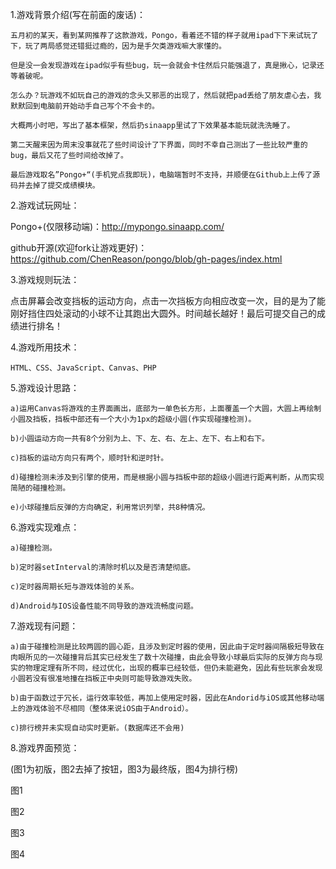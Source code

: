 1.游戏背景介绍(写在前面的废话)：

    五月初的某天，看到某网推荐了这款游戏，Pongo，看着还不错的样子就用ipad下下来试玩了下，玩了两局感觉还错挺过瘾的，因为是手欠类游戏嘛大家懂的。

    但是没一会发现游戏在ipad似乎有些bug，玩一会就会卡住然后只能强退了，真是揪心，记录还等着破呢。

    怎么办？玩游戏不如玩自己的游戏的念头又邪恶的出现了，然后就把pad丢给了朋友虐心去，我默默回到电脑前开始动手自己写个不会卡的。

    大概两小时吧，写出了基本框架，然后扔sinaapp里试了下效果基本能玩就洗洗睡了。

    第二天醒来因为周末没事就花了些时间设计了下界面，同时不幸自己测出了一些比较严重的bug，最后又花了些时间给改掉了。

    最后游戏取名”Pongo+“(手机党点我即玩)，电脑端暂时不支持，并顺便在Github上上传了源码并去掉了提交成绩模块。

2.游戏试玩网址：

Pongo+(仅限移动端)：http://mypongo.sinaapp.com/

github开源(欢迎fork让游戏更好)：https://github.com/ChenReason/pongo/blob/gh-pages/index.html

3.游戏规则玩法：

点击屏幕会改变挡板的运动方向，点击一次挡板方向相应改变一次，目的是为了能刚好挡住四处滚动的小球不让其跑出大圆外。时间越长越好！最后可提交自己的成绩进行排名！

4.游戏所用技术：

    HTML、CSS、JavaScript、Canvas、PHP

5.游戏设计思路：

    a)运用Canvas将游戏的主界面画出，底部为一单色长方形，上面覆盖一个大圆，大圆上再绘制小圆及挡板，挡板中部还有一个大小为1px的超级小圆(作实现碰撞检测)。

    b)小圆运动方向一共有8个分别为上、下、左、右、左上、左下、右上和右下。

    c)挡板的运动方向只有两个，顺时针和逆时针。

    d)碰撞检测未涉及到引擎的使用，而是根据小圆与挡板中部的超级小圆进行距离判断，从而实现简陋的碰撞检测。

    e)小球碰撞后反弹的方向确定，利用常识列举，共8种情况。

6.游戏实现难点：

    a)碰撞检测。

    b)定时器setInterval的清除时机以及是否清楚彻底。

    c)定时器周期长短与游戏体验的关系。

    d)Android与IOS设备性能不同导致的游戏流畅度问题。

7.游戏现有问题：

    a)由于碰撞检测是比较两圆的圆心距，且涉及到定时器的使用，因此由于定时器间隔极短导致在肉眼所见的一次碰撞背后其实已经发生了数十次碰撞，由此会导致小球最后实际的反弹方向与现实的物理定理有所不同，经过优化，出现的概率已经较低，但仍未能避免，因此有些玩家会发现小圆若没有很准地撞在挡板正中央则可能导致游戏失败。

    b)由于函数过于冗长，运行效率较低，再加上使用定时器，因此在Andorid与iOS或其他移动端上的游戏体验不尽相同（整体来说iOS由于Android）。

    c)排行榜并未实现自动实时更新。(数据库还不会用)

8.游戏界面预览：

(图1为初版，图2去掉了按钮，图3为最终版，图4为排行榜)



图1



图2



图3



图4
